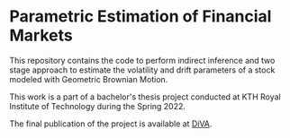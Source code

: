 # Parametric Estimation of Financial Markets

This repository contains the code to perform indirect inference and two stage approach to estimate the volatility and drift parameters of a stock
modeled with Geometric Brownian Motion.

This work is a part of a bachelor's thesis project conducted at KTH Royal Institute of Technology during the Spring 2022.

The final publication of the project is available at [DiVA](https://www.diva-portal.org/smash/record.jsf?dswid=1802&pid=diva2%3A1723036&c=2&searchType=SIMPLE&language=en&query=Victor+Hernadi&af=%5B%5D&aq=%5B%5B%5D%5D&aq2=%5B%5B%5D%5D&aqe=%5B%5D&noOfRows=50&sortOrder=author_sort_asc&sortOrder2=title_sort_asc&onlyFullText=false&sf=all).
